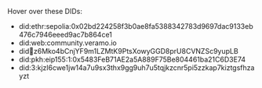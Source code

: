 Hover over these DIDs:

- did:ethr:sepolia:0x02bd224258f3b0ae8fa5388342783d9697dac9133eb476c7946eeed9ac7b864ce1
- did:web:community.veramo.io
- did:key:z6Mko4bCnjYF9m1LZMtK9PtsXowyGGD8prU8CVNZSc9yupLB
- did:pkh:eip155:1:0x5483FeB71AE2a5A889F75Be804461ba21C6D3E74
- did:3:kjzl6cwe1jw14a7u9sx3thx9gg9uh7u5tqjkzcnr5pi5zzkap7kiztgsfhzayzt

